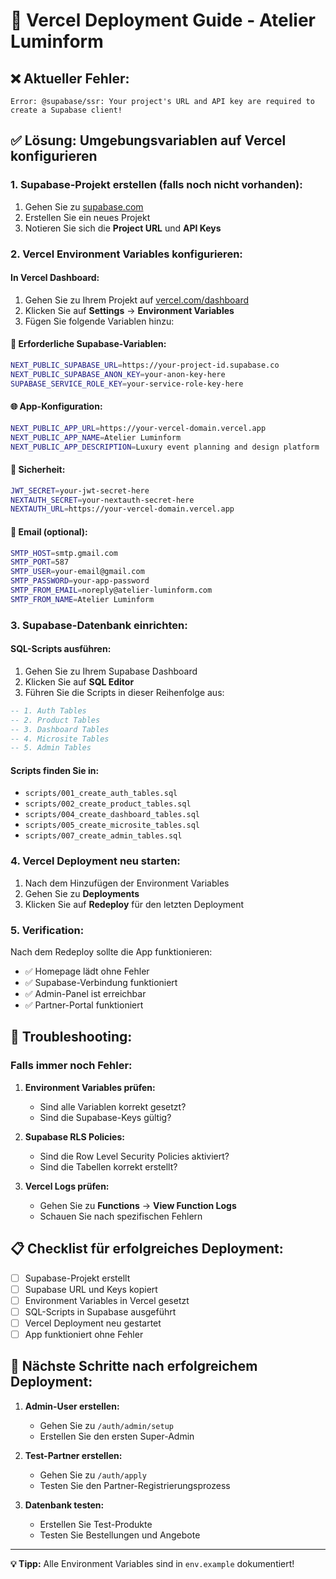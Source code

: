 # 🚀 Vercel Deployment Guide - Atelier Luminform

## ❌ **Aktueller Fehler:**
```
Error: @supabase/ssr: Your project's URL and API key are required to create a Supabase client!
```

## ✅ **Lösung: Umgebungsvariablen auf Vercel konfigurieren**

### 1. **Supabase-Projekt erstellen (falls noch nicht vorhanden):**
1. Gehen Sie zu [supabase.com](https://supabase.com)
2. Erstellen Sie ein neues Projekt
3. Notieren Sie sich die **Project URL** und **API Keys**

### 2. **Vercel Environment Variables konfigurieren:**

#### **In Vercel Dashboard:**
1. Gehen Sie zu Ihrem Projekt auf [vercel.com/dashboard](https://vercel.com/dashboard)
2. Klicken Sie auf **Settings** → **Environment Variables**
3. Fügen Sie folgende Variablen hinzu:

#### **🔑 Erforderliche Supabase-Variablen:**
```bash
NEXT_PUBLIC_SUPABASE_URL=https://your-project-id.supabase.co
NEXT_PUBLIC_SUPABASE_ANON_KEY=your-anon-key-here
SUPABASE_SERVICE_ROLE_KEY=your-service-role-key-here
```

#### **🌐 App-Konfiguration:**
```bash
NEXT_PUBLIC_APP_URL=https://your-vercel-domain.vercel.app
NEXT_PUBLIC_APP_NAME=Atelier Luminform
NEXT_PUBLIC_APP_DESCRIPTION=Luxury event planning and design platform
```

#### **🔐 Sicherheit:**
```bash
JWT_SECRET=your-jwt-secret-here
NEXTAUTH_SECRET=your-nextauth-secret-here
NEXTAUTH_URL=https://your-vercel-domain.vercel.app
```

#### **📧 Email (optional):**
```bash
SMTP_HOST=smtp.gmail.com
SMTP_PORT=587
SMTP_USER=your-email@gmail.com
SMTP_PASSWORD=your-app-password
SMTP_FROM_EMAIL=noreply@atelier-luminform.com
SMTP_FROM_NAME=Atelier Luminform
```

### 3. **Supabase-Datenbank einrichten:**

#### **SQL-Scripts ausführen:**
1. Gehen Sie zu Ihrem Supabase Dashboard
2. Klicken Sie auf **SQL Editor**
3. Führen Sie die Scripts in dieser Reihenfolge aus:

```sql
-- 1. Auth Tables
-- 2. Product Tables  
-- 3. Dashboard Tables
-- 4. Microsite Tables
-- 5. Admin Tables
```

#### **Scripts finden Sie in:**
- `scripts/001_create_auth_tables.sql`
- `scripts/002_create_product_tables.sql`
- `scripts/004_create_dashboard_tables.sql`
- `scripts/005_create_microsite_tables.sql`
- `scripts/007_create_admin_tables.sql`

### 4. **Vercel Deployment neu starten:**
1. Nach dem Hinzufügen der Environment Variables
2. Gehen Sie zu **Deployments**
3. Klicken Sie auf **Redeploy** für den letzten Deployment

### 5. **Verification:**
Nach dem Redeploy sollte die App funktionieren:
- ✅ Homepage lädt ohne Fehler
- ✅ Supabase-Verbindung funktioniert
- ✅ Admin-Panel ist erreichbar
- ✅ Partner-Portal funktioniert

## 🔧 **Troubleshooting:**

### **Falls immer noch Fehler:**
1. **Environment Variables prüfen:**
   - Sind alle Variablen korrekt gesetzt?
   - Sind die Supabase-Keys gültig?

2. **Supabase RLS Policies:**
   - Sind die Row Level Security Policies aktiviert?
   - Sind die Tabellen korrekt erstellt?

3. **Vercel Logs prüfen:**
   - Gehen Sie zu **Functions** → **View Function Logs**
   - Schauen Sie nach spezifischen Fehlern

## 📋 **Checklist für erfolgreiches Deployment:**

- [ ] Supabase-Projekt erstellt
- [ ] Supabase URL und Keys kopiert
- [ ] Environment Variables in Vercel gesetzt
- [ ] SQL-Scripts in Supabase ausgeführt
- [ ] Vercel Deployment neu gestartet
- [ ] App funktioniert ohne Fehler

## 🎯 **Nächste Schritte nach erfolgreichem Deployment:**

1. **Admin-User erstellen:**
   - Gehen Sie zu `/auth/admin/setup`
   - Erstellen Sie den ersten Super-Admin

2. **Test-Partner erstellen:**
   - Gehen Sie zu `/auth/apply`
   - Testen Sie den Partner-Registrierungsprozess

3. **Datenbank testen:**
   - Erstellen Sie Test-Produkte
   - Testen Sie Bestellungen und Angebote

---

**💡 Tipp:** Alle Environment Variables sind in `env.example` dokumentiert!
